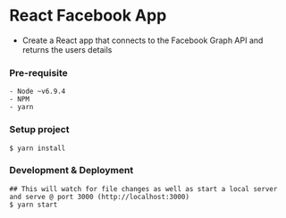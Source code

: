 # React Facebook App

- Create a React app that connects to the Facebook Graph API and returns the users details


### Pre-requisite

    - Node ~v6.9.4
    - NPM
    - yarn

### Setup project

    $ yarn install

### Development & Deployment

    ## This will watch for file changes as well as start a local server and serve @ port 3000 (http://localhost:3000)
    $ yarn start
